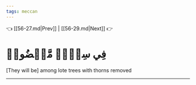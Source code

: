 ```yaml
---
tags: meccan
---
```


👈 [[56-27.md|Prev]] | [[56-29.md|Next]] 👉

# فِي سِدۡرٖ مَّخۡضُودٖ

[They will be] among lote trees with thorns removed

---

